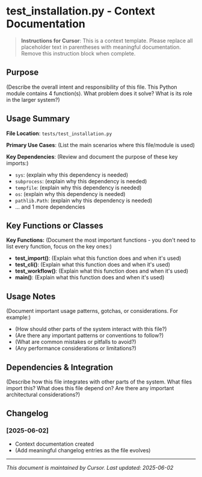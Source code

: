 # test_installation.py - Context Documentation

> **Instructions for Cursor**: This is a context template. Please replace all placeholder text in parentheses with meaningful documentation. Remove this instruction block when complete.

## Purpose

(Describe the overall intent and responsibility of this file. This Python module contains 4 function(s). What problem does it solve? What is its role in the larger system?)

## Usage Summary

**File Location**: `tests/test_installation.py`

**Primary Use Cases**:
(List the main scenarios where this file/module is used)

**Key Dependencies**:
(Review and document the purpose of these key imports:)
- `sys`: (explain why this dependency is needed)
- `subprocess`: (explain why this dependency is needed)
- `tempfile`: (explain why this dependency is needed)
- `os`: (explain why this dependency is needed)
- `pathlib.Path`: (explain why this dependency is needed)
- ... and 1 more dependencies

## Key Functions or Classes

**Key Functions:**
(Document the most important functions - you don't need to list every function, focus on the key ones:)
- **test_import()**: (Explain what this function does and when it's used)
- **test_cli()**: (Explain what this function does and when it's used)
- **test_workflow()**: (Explain what this function does and when it's used)
- **main()**: (Explain what this function does and when it's used)


## Usage Notes

(Document important usage patterns, gotchas, or considerations. For example:)
- (How should other parts of the system interact with this file?)
- (Are there any important patterns or conventions to follow?)
- (What are common mistakes or pitfalls to avoid?)
- (Any performance considerations or limitations?)

## Dependencies & Integration

(Describe how this file integrates with other parts of the system. What files import this? What does this file depend on? Are there any important architectural considerations?)

## Changelog

### [2025-06-02]
- Context documentation created
- (Add meaningful changelog entries as the file evolves)

---
*This document is maintained by Cursor. Last updated: 2025-06-02*
